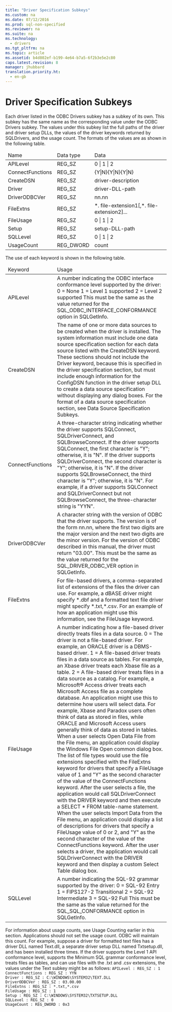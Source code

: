 ```yaml
---
title: "Driver Specification Subkeys"
ms.custom: na
ms.date: 07/12/2016
ms.prod: sql-non-specified
ms.reviewer: na
ms.suite: na
ms.technology: 
  - drivers
ms.tgt_pltfrm: na
ms.topic: article
ms.assetid: b4d802ef-b199-4e64-b7a5-6f2b3e5e2c80
caps.latest.revision: 8
manager: jhubbard
translation.priority.ht: 
  - en-gb
---
```

# Driver Specification Subkeys
<?xml version="1.0" encoding="utf-8"?>
<developerConceptualDocument xmlns="http://ddue.schemas.microsoft.com/authoring/2003/5" xmlns:xlink="http://www.w3.org/1999/xlink" xmlns:xsi="http://www.w3.org/2001/XMLSchema-instance" xsi:schemaLocation="http://ddue.schemas.microsoft.com/authoring/2003/5 http://dduestorage.blob.core.windows.net/ddueschema/developer.xsd">
  <introduction>
    <para>Each driver listed in the ODBC Drivers subkey has a subkey of its own. This subkey has the same name as the corresponding value under the ODBC Drivers subkey. The values under this subkey list the full paths of the driver and driver setup DLLs, the values of the driver keywords returned by <legacyBold>SQLDrivers</legacyBold>, and the usage count. The formats of the values are as shown in the following table.</para>
    <table xmlns:caps="http://schemas.microsoft.com/build/caps/2013/11">
      <thead>
        <tr>
          <TD>
            <para>Name</para>
          </TD>
          <TD>
            <para>Data type</para>
          </TD>
          <TD>
            <para>Data</para>
          </TD>
        </tr>
      </thead>
      <tbody>
        <tr>
          <TD>
            <para>APILevel</para>
          </TD>
          <TD>
            <para>REG_SZ</para>
          </TD>
          <TD>
            <para>
              <legacyBold>0 </legacyBold>|<legacyBold> 1 </legacyBold>|<legacyBold> 2</legacyBold></para>
          </TD>
        </tr>
        <tr>
          <TD>
            <para>ConnectFunctions</para>
          </TD>
          <TD>
            <para>REG_SZ</para>
          </TD>
          <TD>
            <para>{<legacyBold>Y</legacyBold>|<legacyBold>N</legacyBold>}{<legacyBold>Y</legacyBold>|<legacyBold>N</legacyBold>}{<legacyBold>Y</legacyBold>|<legacyBold>N</legacyBold>}</para>
          </TD>
        </tr>
        <tr>
          <TD>
            <para>CreateDSN</para>
          </TD>
          <TD>
            <para>REG_SZ</para>
          </TD>
          <TD>
            <para>
              <legacyItalic>driver-description</legacyItalic>
            </para>
          </TD>
        </tr>
        <tr>
          <TD>
            <para>Driver</para>
          </TD>
          <TD>
            <para>REG_SZ</para>
          </TD>
          <TD>
            <para>
              <legacyItalic>driver-DLL-path</legacyItalic>
            </para>
          </TD>
        </tr>
        <tr>
          <TD>
            <para>DriverODBCVer</para>
          </TD>
          <TD>
            <para>REG_SZ</para>
          </TD>
          <TD>
            <para>
              <legacyItalic>nn.nn</legacyItalic>
            </para>
          </TD>
        </tr>
        <tr>
          <TD>
            <para>FileExtns</para>
          </TD>
          <TD>
            <para>REG_SZ</para>
          </TD>
          <TD>
            <para>
              <legacyBold>*.</legacyBold> <legacyItalic>file-extension1</legacyItalic>[<legacyBold>,*.</legacyBold> <legacyItalic>file-extension2</legacyItalic>]...</para>
          </TD>
        </tr>
        <tr>
          <TD>
            <para>FileUsage</para>
          </TD>
          <TD>
            <para>REG_SZ</para>
          </TD>
          <TD>
            <para>
              <legacyBold>0 </legacyBold>|<legacyBold> 1 </legacyBold>|<legacyBold> 2</legacyBold></para>
          </TD>
        </tr>
        <tr>
          <TD>
            <para>Setup</para>
          </TD>
          <TD>
            <para>REG_SZ</para>
          </TD>
          <TD>
            <para>
              <legacyItalic>setup-DLL-path</legacyItalic>
            </para>
          </TD>
        </tr>
        <tr>
          <TD>
            <para>SQLLevel</para>
          </TD>
          <TD>
            <para>REG_SZ</para>
          </TD>
          <TD>
            <para>
              <legacyBold>0 </legacyBold>|<legacyBold> 1 </legacyBold>|<legacyBold> 2</legacyBold></para>
          </TD>
        </tr>
        <tr>
          <TD>
            <para>UsageCount</para>
          </TD>
          <TD>
            <para>REG_DWORD</para>
          </TD>
          <TD>
            <para>
              <legacyItalic>count</legacyItalic>
            </para>
          </TD>
        </tr>
      </tbody>
    </table>
    <para>The use of each keyword is shown in the following table.</para>
    <table xmlns:caps="http://schemas.microsoft.com/build/caps/2013/11">
      <thead>
        <tr>
          <TD>
            <para>Keyword</para>
          </TD>
          <TD>
            <para>Usage</para>
          </TD>
        </tr>
      </thead>
      <tbody>
        <tr>
          <TD>
            <para>
              <legacyBold>APILevel</legacyBold>
            </para>
          </TD>
          <TD>
            <para>A number indicating the ODBC interface conformance level supported by the driver:</para>
            <para>0 = None</para>
            <para>1 = Level 1 supported</para>
            <para>2 = Level 2 supported</para>
            <para>This must be the same as the value returned for the SQL_ODBC_INTERFACE_CONFORMANCE option in <legacyBold>SQLGetInfo</legacyBold>.</para>
          </TD>
        </tr>
        <tr>
          <TD>
            <para>
              <legacyBold>CreateDSN</legacyBold>
            </para>
          </TD>
          <TD>
            <para>The name of one or more data sources to be created when the driver is installed. The system information must include one data source specification section for each data source listed with the <legacyBold>CreateDSN</legacyBold> keyword. These sections should not include the <legacyBold>Driver</legacyBold> keyword, because this is specified in the driver specification section, but must include enough information for the <legacyBold>ConfigDSN</legacyBold> function in the driver setup DLL to create a data source specification without displaying any dialog boxes. For the format of a data source specification section, see <legacyLink xlink:href="d7e88a07-e6ab-4258-a45d-1ca21234fbec">Data Source Specification Subkeys</legacyLink>.</para>
          </TD>
        </tr>
        <tr>
          <TD>
            <para>
              <legacyBold>ConnectFunctions</legacyBold>
            </para>
          </TD>
          <TD>
            <para>A three-character string indicating whether the driver supports <legacyBold>SQLConnect</legacyBold>, <legacyBold>SQLDriverConnect</legacyBold>, and <legacyBold>SQLBrowseConnect</legacyBold>. If the driver supports <legacyBold>SQLConnect</legacyBold>, the first character is "Y"; otherwise, it is "N". If the driver supports <legacyBold>SQLDriverConnect</legacyBold>, the second character is "Y"; otherwise, it is "N". If the driver supports <legacyBold>SQLBrowseConnect</legacyBold>, the third character is "Y"; otherwise, it is "N". For example, if a driver supports <legacyBold>SQLConnect</legacyBold> and <legacyBold>SQLDriverConnect</legacyBold> but not <legacyBold>SQLBrowseConnect</legacyBold>, the three-character string is "YYN".</para>
          </TD>
        </tr>
        <tr>
          <TD>
            <para>
              <legacyBold>DriverODBCVer</legacyBold>
            </para>
          </TD>
          <TD>
            <para>A character string with the version of ODBC that the driver supports. The version is of the form <legacyItalic>nn.nn</legacyItalic>, where the first two digits are the major version and the next two digits are the minor version. For the version of ODBC described in this manual, the driver must return "03.00".</para>
            <para>This must be the same as the value returned for the SQL_DRIVER_ODBC_VER option in <legacyBold>SQLGetInfo</legacyBold>.</para>
          </TD>
        </tr>
        <tr>
          <TD>
            <para>
              <legacyBold>FileExtns</legacyBold>
            </para>
          </TD>
          <TD>
            <para>For file-based drivers, a comma-separated list of extensions of the files the driver can use. For example, a dBASE driver might specify *.dbf and a formatted text file driver might specify *.txt,*.csv. For an example of how an application might use this information, see the <legacyBold>FileUsage</legacyBold> keyword.</para>
          </TD>
        </tr>
        <tr>
          <TD>
            <para>
              <legacyBold>FileUsage</legacyBold>
            </para>
          </TD>
          <TD>
            <para>A number indicating how a file-based driver directly treats files in a data source.</para>
            <para>0 = The driver is not a file-based driver. For example, an ORACLE driver is a DBMS-based driver.</para>
            <para>1 = A file-based driver treats files in a data source as tables. For example, an Xbase driver treats each Xbase file as a table.</para>
            <para>2 = A file-based driver treats files in a data source as a catalog. For example, a Microsoft® Access driver treats each Microsoft Access file as a complete database.</para>
            <para>An application might use this to determine how users will select data. For example, Xbase and Paradox users often think of data as stored in files, while ORACLE and Microsoft Access users generally think of data as stored in tables.</para>
            <para>When a user selects <legacyBold>Open Data File</legacyBold> from the <legacyBold>File </legacyBold>menu, an application could display the <legacyBold>Windows File Open</legacyBold> common dialog box. The list of file types would use the file extensions specified with the <legacyBold>FileExtns</legacyBold> keyword for drivers that specify a <legacyBold>FileUsage</legacyBold> value of 1 and "Y" as the second character of the value of the <legacyBold>ConnectFunctions</legacyBold> keyword. After the user selects a file, the application would call <legacyBold>SQLDriverConnect</legacyBold> with the <legacyBold>DRIVER</legacyBold> keyword and then execute a <legacyBold>SELECT * FROM</legacyBold> <legacyBold><legacyItalic>table-name</legacyItalic></legacyBold> statement.</para>
            <para>When the user selects <legacyBold>Import Data</legacyBold> from the <legacyBold>File </legacyBold>menu, an application could display a list of descriptions for drivers that specify a <legacyBold>FileUsage</legacyBold> value of 0 or 2, and "Y" as the second character of the value of the <legacyBold>ConnectFunctions</legacyBold> keyword. After the user selects a driver, the application would call <legacyBold>SQLDriverConnect</legacyBold> with the <legacyBold>DRIVER</legacyBold> keyword and then display a custom <legacyBold>Select Table</legacyBold> dialog box.</para>
          </TD>
        </tr>
        <tr>
          <TD>
            <para>
              <legacyBold>SQLLevel</legacyBold>
            </para>
          </TD>
          <TD>
            <para>A number indicating the SQL-92 grammar supported by the driver:</para>
            <para>0 = SQL-92 Entry</para>
            <para>1 = FIPS127-2 Transitional</para>
            <para>2 = SQL-92 Intermediate</para>
            <para>3 = SQL-92 Full</para>
            <para>This must be the same as the value returned for the SQL_SQL_CONFORMANCE option in <legacyBold>SQLGetInfo</legacyBold>.</para>
          </TD>
        </tr>
      </tbody>
    </table>
    <para>For information about usage counts, see <legacyLink xlink:href="0678aee9-8256-463c-89dd-77b1a0dfdd60">Usage Counting</legacyLink> earlier in this section.</para>
    <para>Applications should not set the usage count. ODBC will maintain this count.</para>
    <para>For example, suppose a driver for formatted text files has a driver DLL named Text.dll, a separate driver setup DLL named Txtsetup.dll, and has been installed three times. If the driver supports the Level 1 API conformance level, supports the Minimum SQL grammar conformance level, treats files as tables, and can use files with the .txt and .csv extensions, the values under the Text subkey might be as follows:</para>
    <code>APILevel : REG_SZ : 1
ConnectFunctions : REG_SZ : YYN
Driver : REG_SZ : C:\WINDOWS\SYSTEM32\TEXT.DLL
DriverODBCVer : REG_SZ : 03.00.00
FileExtns : REG_SZ : *.txt,*.csv
FileUsage : REG_SZ : 1
Setup : REG_SZ : C:\WINDOWS\SYSTEM32\TXTSETUP.DLL
SQLLevel : REG_SZ : 0
UsageCount : REG_DWORD : 0x3</code>
  </introduction>
  <relatedTopics />
</developerConceptualDocument>